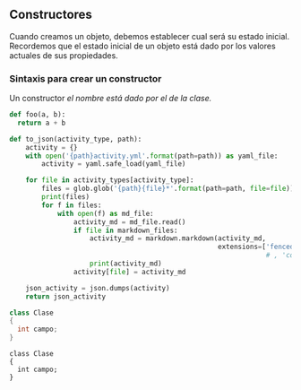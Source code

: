 ## Constructores ##

Cuando creamos un objeto, debemos establecer cual será su estado inicial. Recordemos que
el estado inicial de un objeto está dado por los valores actuales de sus propiedades.

### Sintaxis para crear un constructor ###
Un constructor *el nombre está dado por el de la clase.*

```python
def foo(a, b):
  return a + b

def to_json(activity_type, path):
    activity = {}
    with open('{path}activity.yml'.format(path=path)) as yaml_file:
        activity = yaml.safe_load(yaml_file)

    for file in activity_types[activity_type]:
        files = glob.glob('{path}{file}*'.format(path=path, file=file))
        print(files)
        for f in files:
            with open(f) as md_file:
                activity_md = md_file.read()
                if file in markdown_files:
                    activity_md = markdown.markdown(activity_md,
                                                    extensions=['fenced_code'])
                                                                # , 'codehilite'])
                    print(activity_md)
                activity[file] = activity_md

    json_activity = json.dumps(activity)
    return json_activity

```

```csharp 
class Clase 
{
  int campo;
}
```

``` 
class Clase 
{
  int campo;
}
```

